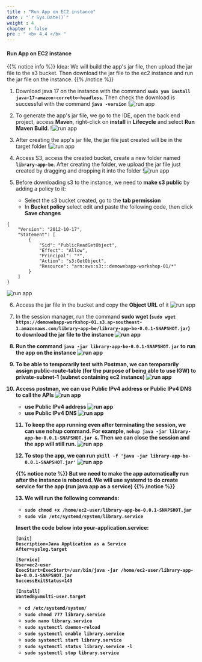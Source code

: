```yaml
---
title : "Run App on EC2 instance"
date : "`r Sys.Date()`"
weight : 4
chapter : false
pre : " <b> 4.4 </b> "
---
```



#### Run App on EC2 instance

{{% notice info %}}
Idea: We will build the app's jar file, then upload the jar file to the s3 bucket. Then download the jar file to the ec2 instance and run the jar file on the instance.
{{% /notice %}}

1. Download java 17 on the instance with the command **`sudo yum install java-17-amazon-corretto-headless`**. Then check the download is successful with the command **`java -version`**
!![run app](../../../images/4-4/01.png?width=50pc)

2. To generate the app's jar file, we go to the IDE, open the back end project, access **Maven**, right-click on **install** in **Lifecycle** and select **Run Maven Build**.
!![run app](../../../images/4-4/02.png?width=50pc)

3. After creating the app's jar file, the jar file just created will be in the target folder
!![run app](../../../images/4-4/03.png?width=50pc)

4. Access S3, access the created bucket, create a new folder named **`library-app-be`**. After creating the folder, we upload the jar file just created by dragging and dropping it into the folder
!![run app](../../../images/4-4/04.png?width=50pc)

5. Before downloading s3 to the instance, we need to **make s3 public** by adding a policy to it:
   - Select the s3 bucket created, go to the **tab permission**
   - In **Bucket policy** select edit and paste the following code, then click **Save changes**
```
{
    "Version": "2012-10-17",
    "Statement": [
        {
            "Sid": "PublicReadGetObject",
            "Effect": "Allow",
            "Principal": "*",
            "Action": "s3:GetObject",
            "Resource": "arn:aws:s3:::demowebapp-workshop-01/*"
        }
    ]
}
```
![run app](../../../images/4-4/05.png?width=50pc)

6. Access the jar file in the bucket and copy the **Object URL** of it
![run app](../../../images/4-4/06.png?width=50pc)

7. In the session manager, run the command **sudo wget <Object URL>** (**`sudo wget https://demowebapp-workshop-01.s3.ap-southeast-1.amazonaws.com/library-app-be/library-app-be-0.0.1-SNAPSHOT.jar`**) to download the jar file to the instance
![run app](../../../images/4-4/07.png?width=50pc)

8. Run the command **`java -jar library-app-be-0.0.1-SNAPSHOT.jar`** to run the app on the instance
![run app](../../../images/4-4/08.png?width=50pc)

9. To be able to temporarily test with **Postman**, we can temporarily assign **public-route-table** (for the purpose of being able to use IGW) to **private-subnet-1** (subnet containing ec2 instance) 
![run app](../../../images/4-4/09.png?width=50pc)

10. Access postman, we can use **Public IPv4 address** or **Public IPv4 DNS** to call the APIs
![run app](../../../images/4-4/10.png?width=50pc)
   - use **Public IPv4 address**
![run app](../../../images/4-4/11.png?width=50pc)
   - use **Public IPv4 DNS**
![run app](../../../images/4-4/12.png?width=50pc)

11. To keep the app running even after terminating the session, we can use **nohup** command. For example, **`nohup java -jar library-app-be-0.0.1-SNAPSHOT.jar &`**. Then we can close the session and the app will still run.
![run app](../../../images/4-4/13.png?width=50pc)
   
12. To stop the app, we can run **`pkill -f 'java -jar library-app-be-0.0.1-SNAPSHOT.jar'`**
![run app](../../../images/4-4/14.png?width=50pc)

{{% notice note %}}
But we need to make the app automatically run after the instance is rebooted. We will use **systemd** to do create service for the app (run java app as a service)
{{% /notice %}}

13. We will run the following commands:
   - **`sudo chmod +x /home/ec2-user/library-app-be-0.0.1-SNAPSHOT.jar`**
   - **`sudo vim /etc/systemd/system/library.service`**	

**Insert the code below into your-application.service:**

```
[Unit]
Description=Java Application as a Service
After=syslog.target

[Service]
User=ec2-user
ExecStart=ExecStart=/usr/bin/java -jar /home/ec2-user/library-app-be-0.0.1-SNAPSHOT.jar
SuccessExitStatus=143

[Install]
WantedBy=multi-user.target
```
   - **`cd /etc/systemd/system/`**
   - **`sudo chmod 777 library.service`**
   - **`sudo nano library.service`**
   - **`sudo systemctl daemon-reload`**
   - **`sudo systemctl enable library.service`**
   - **`sudo systemctl start library.service`**
   - **`sudo systemctl status library.service -l`**
   - **`sudo systemctl stop library.service`**